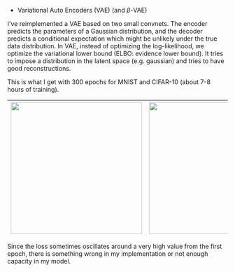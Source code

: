 - Variational Auto Encoders (VAE) (and $\beta$-VAE)

I've reimplemented a VAE based on two small convnets. The encoder predicts the parameters of a Gaussian distribution, and the decoder predicts a conditional expectation which might be unlikely under the true data distribution.
In VAE, instead of optimizing the log-likelihood, we optimize the variational lower bound (ELBO: evidence lower bound). It tries to impose a distribution in the latent space (e.g. gaussian) and tries to have good reconstructions.

This is what I get with $300$ epochs for MNIST and CIFAR-10 (about 7-8 hours of training).

| <img src="https://github.com/Zenchiyu/deep-learning-implementations/assets/49496107/b3b0e513-805f-4fb6-a6b7-0b560dbb356a" width=300> | <img src="https://github.com/Zenchiyu/deep-learning-implementations/assets/49496107/2fa6ac5e-28a3-455a-8762-4fd70fd73e62" width=300> |
|:--:| :--:|

Since the loss sometimes oscillates around a very high value from the first epoch, there is something wrong in my implementation or not enough capacity in my model.
